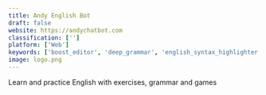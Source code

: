 ```yaml
---
title: Andy English Bot
draft: false 
website: https://andychatbot.com
classification: ['']
platform: ['Web']
keywords: ['boost_editor', 'deep_grammar', 'english_syntax_highlighter', 'grammar_snob', 'grammarly', 'grammative', 'jargon_grader', 'nurtz', 'perfect_tense', 'textio', 'typosaurus', 'word_geeks']
image: logo.png
---
```

Learn and practice English with exercises, grammar and games